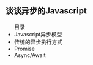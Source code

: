 <section>
    <h2>谈谈异步的Javascript</h2>
</section>
<section>
    <ul>
        目录
        <li class="fragment">
            Javascript异步模型
        </li>
        <li class="fragment">
            传统的异步执行方式
        </li>
        <li class="fragment">
            Promise
        </li>
        <li class="fragment">
            Async/Await
        </li>
    </ul>
</section>